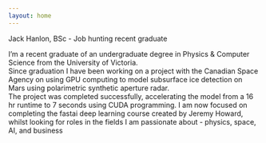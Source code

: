 ```yaml
---
layout: home
---
```


Jack Hanlon, BSc - Job hunting recent graduate

I’m a recent graduate of an undergraduate degree in Physics & Computer Science from the University of Victoria.  
Since graduation I have been working on a project with the Canadian Space Agency on using GPU computing to model subsurface ice detection on Mars using polarimetric synthetic aperture radar.  
The project was completed successfully, accelerating the model from a 16 hr runtime to 7 seconds using CUDA programming. I am now focused on completing the fastai deep learning course created by Jeremy Howard, whilst looking for roles in the fields I am passionate about - physics, space, AI, and business
